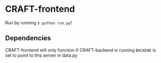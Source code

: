 # CRAFT-frontend

Run by running `$ python run.py`!

## Dependencies
CRAFT-frontend will only function if CRAFT-backend is running `BACKEND` is set to point to this server in data.py